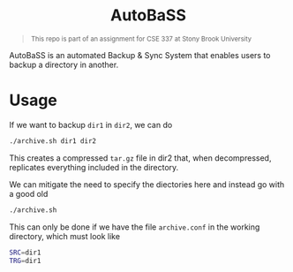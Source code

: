 <h1 align="center">AutoBaSS</h1>

> <sub>This repo is part of an assignment for CSE 337 at Stony Brook University</sub>

AutoBaSS  is an automated Backup & Sync System that enables users to backup a directory in another.

# Usage
If we want to backup `dir1` in `dir2`, we can do
```bash
./archive.sh dir1 dir2
```
This creates a compressed `tar.gz` file in dir2 that, when decompressed, replicates everything included in the directory.

We can mitigate the need to specify the diectories here and instead go with a good old
```bash
./archive.sh
```
This can only be done if we have the file `archive.conf` in the working directory, which must look like
```bash
SRC=dir1
TRG=dir1
```
